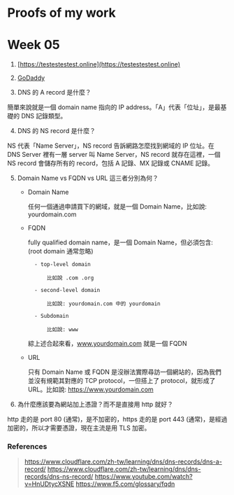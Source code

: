 # Proofs of my work


# Week 05

1. [https://testestestest.online](https://testestestest.online)

2. [GoDaddy](https://tw.godaddy.com)

3. DNS 的 A record 是什麼？

簡單來說就是一個 domain name 指向的 IP address。「A」代表「位址」，是最基礎的 DNS 記錄類型。

4. DNS 的 NS record 是什麼？

NS 代表「Name Server」，NS record 告訴網路怎麼找到網域的 IP 位址。在 DNS Server 裡有一層 server 叫 Name Server，NS record 就存在這裡，一個 NS record 會儲存所有的 record，包括 A 記錄、MX 記錄或 CNAME 記錄。

5. Domain Name vs FQDN vs URL 這三者分別為何？

    - Domain Name
        
        任何一個通過申請買下的網域，就是一個 Domain Name，比如說: yourdomain.com

    - FQDN

        fully qualified domain name，是一個 Domain Name，但必須包含: (root domain 通常忽略)

            - top-level domain
                
                比如說 .com .org

            - second-level domain

                比如說: yourdomain.com 中的 yourdomain

            - Subdomain

                比如說: www

        綜上述合起來看，www.yourdomain.com 就是一個 FQDN

    - URL

        只有 Domain Name 或 FQDN 是沒辦法實際尋訪一個網站的，因為我們並沒有規範其對應的 TCP protocol，一但搭上了 protocol，就形成了 URL。比如說: https://www.yourdomain.com

6. 為什麼應該要為網站加上憑證？而不是直接用 http 就好？

http 走的是 port 80 (通常)，是不加密的，https 走的是 port 443 (通常)，是經過加密的，所以才需要憑證，現在主流是用 TLS 加密。

### References

> https://www.cloudflare.com/zh-tw/learning/dns/dns-records/dns-a-record/
> https://www.cloudflare.com/zh-tw/learning/dns/dns-records/dns-ns-record/
> https://www.youtube.com/watch?v=HnUDtycXSNE
> https://www.f5.com/glossary/fqdn
